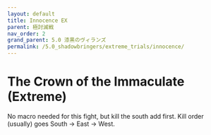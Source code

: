 ```yaml
---
layout: default
title: Innocence EX
parent: 極討滅戦
nav_order: 2
grand_parent: 5.0 漆黒のヴィランズ
permalink: /5.0_shadowbringers/extreme_trials/innocence/
---
```


# The Crown of the Immaculate (Extreme)

No macro needed for this fight, but kill the south add first. Kill order (usually) goes South → East → West.